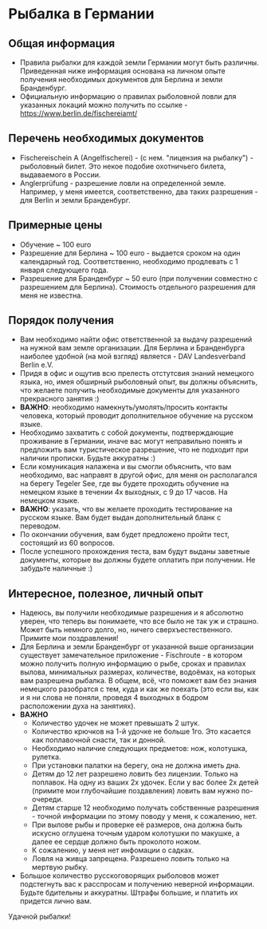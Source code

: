 # Рыбалка в Германии

## Общая информация

- Правила рыбалки для каждой земли Германии могут быть различны. Приведенная ниже информация основана на личном опыте получения необходимых документов для Берлина и земли Бранденбург.
- Официальную информацию о правилах рыболовной ловли для указанных локаций можно получить по ссылке - <https://www.berlin.de/fischereiamt/>

## Перечень необходимых документов

- Fischereischein A (Angelfischerei) - (с нем. "лицензия на рыбалку") - рыболовный билет. Это некое подобие охотничьего билета, выдаваемого в России.
- Anglerprüfung - разрешение ловли на определенной земле. Например, у меня имеется, соответственно, два таких разрешения - для Berlin и земли Бранденбург.

## Примерные цены

- Обучение ~ 100 euro
- Разрешение для Берлина ~ 100 euro - выдается сроком на один календарный год. Соответственно, необходимо продлевать с 1 января следующего года.
- Разрешение для Бранденбург ~ 50 euro (при получении совместно с разрешением для Берлина). Стоимость отдельного разрешения для меня не известна.

## Порядок получения

- Вам необходимо найти офис ответственной за выдачу разрешений на нужной вам земле организации. Для Берлина и Бранденбурга наиболее удобной (на мой взгляд) является - DAV Landesverband Berlin e.V.
- Придя в офис и ощутив всю прелесть отстутсвия знаний немецкого языка, но, имея обширный рыболовный опыт, вы должны объяснить, что желаете получить необходимые документы для указанного прекрасного занятия :)
- **ВАЖНО**: необходимо намекнуть/умолять/просить контакты человека, который проводит дополнительное обучение на русском языке.
- Необходимо захватить с собой документы, подтверждающие проживание в Германии, иначе вас могут неправильно понять и предложить вам туристическое разрешение, что не подходит при наличии прописки. Будьте аккуратны :)
- Если комуникация налажена и вы смогли объяснить, что вам необходимо, вас направят в другой офис, для меня он располагался на берегу Tegeler See, где вы будете проходить обучение на немецком языке в течении 4х выходных, с 9 до 17 часов. На немецком языке.
- **ВАЖНО**: указать, что вы желаете проходить тестирование на русском языке. Вам будет выдан дополнительный бланк с переводом.
- По окончании обучения, вам будет предложено пройти тест, состоящий из 60 вопросов.
- После успешного прохождения теста, вам будут выданы заветные документы, которые вы должны будете оплатить при получении. Не забудьте наличные :)

## Интересное, полезное, личный опыт

- Надеюсь, вы получили необходимые разрешения и я абсолютно уверен, что теперь вы понимаете, что все было не так уж и страшно. Может быть немного долго, но, ничего сверхъестественного. Примите мои поздравления!
- Для Берлина и земли Бранденбург от указанной выше организации существует замечательное приложение - Fischroute - в котором можно получить полную информацию о рыбе, сроках и правилах вылова, минимальных размерах, количестве, водоёмах, на которых вам разрешена рыбалка. В общем, всё, что поможет вам без знания немецкого разобратся с тем, куда и как же поехать (это если вы, как и я ни слова не поняли, проведя 4 выходных в бодром расположении духа на занятиях).
- **ВАЖНО**
  - Количество удочек не может превышать 2 штук.
  - Количество крючков на 1-й удочке не больше 1го. Это касается как поплавочной снасти, так и донной.
  - Необходимо наличие следующих предметов: нож, колотушка, рулетка.
  - При установки палатки на берегу, она не должна иметь дна.
  - Детям до 12 лет разрешено ловить без лицензии. Только на поплавок. На одну из ваших 2х удочек. Если у вас более 2х детей (примите мои глубочайшие поздавления) ловить вам нужно по-очереди.
  - Детям старше 12 необходимо получать собственные разрешения - точной информации по этому поводу у меня, к сожалению, нет.
  - При вылове рыбы и проверке её размеров, она должна быть искусно оглушена точным ударом колотушки по макушке, а далее ее сердце должно быть проколото ножом.
  - К сожалению, у меня нет инфомации о садках.
  - Ловля на живца запрещена. Разрешено ловить только на мертвую рыбку.
- Большое количество русскоговорящих рыболовов может подстегнуть вас к расспросам и получению неверной информации. Будьте бдительны и аккуратны. Штрафы большие, и платить их придется лично вам.

Удачной рыбалки!
